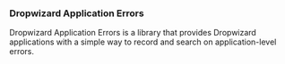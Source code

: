 ### Dropwizard Application Errors

Dropwizard Application Errors is a library that provides Dropwizard applications with a simple
way to record and search on application-level errors.